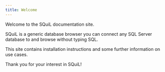 ```yaml
---
title: Welcome
---
```


Welcome to the SQuiL documentation site.

SQuiL is a generic database browser you can connect any SQL Server database to and browse without typing SQL.

This site contains installation instructions and some further information on use cases.

Thank you for your interest in SQuiL!




